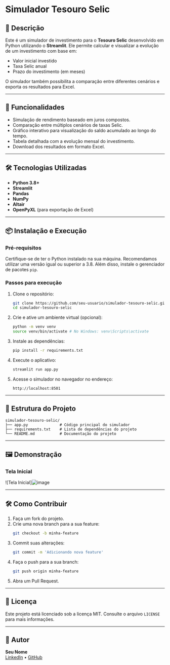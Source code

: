# Simulador Tesouro Selic

## 📖 Descrição
Este é um simulador de investimento para o **Tesouro Selic** desenvolvido em Python utilizando o **Streamlit**. Ele permite calcular e visualizar a evolução de um investimento com base em:
- Valor inicial investido
- Taxa Selic anual
- Prazo do investimento (em meses)

O simulador também possibilita a comparação entre diferentes cenários e exporta os resultados para Excel.

---

## 🚀 Funcionalidades
- Simulação de rendimento baseado em juros compostos.
- Comparação entre múltiplos cenários de taxas Selic.
- Gráfico interativo para visualização do saldo acumulado ao longo do tempo.
- Tabela detalhada com a evolução mensal do investimento.
- Download dos resultados em formato Excel.

---

## 🛠️ Tecnologias Utilizadas
- **Python 3.8+**
- **Streamlit**
- **Pandas**
- **NumPy**
- **Altair**
- **OpenPyXL** (para exportação de Excel)

---

## 📦 Instalação e Execução

### Pré-requisitos
Certifique-se de ter o Python instalado na sua máquina. Recomendamos utilizar uma versão igual ou superior a 3.8. Além disso, instale o gerenciador de pacotes `pip`.

### Passos para execução
1. Clone o repositório:
   ```bash
   git clone https://github.com/seu-usuario/simulador-tesouro-selic.git
   cd simulador-tesouro-selic
   ```

2. Crie e ative um ambiente virtual (opcional):
   ```bash
   python -m venv venv
   source venv/bin/activate # No Windows: venv\Scripts\activate
   ```

3. Instale as dependências:
   ```bash
   pip install -r requirements.txt
   ```

4. Execute o aplicativo:
   ```bash
   streamlit run app.py
   ```

5. Acesse o simulador no navegador no endereço:
   ```
   http://localhost:8501
   ```

---

## 📂 Estrutura do Projeto
```plaintext
simulador-tesouro-selic/
├── app.py              # Código principal do simulador
├── requirements.txt    # Lista de dependências do projeto
└── README.md           # Documentação do projeto
```

---

## 🖼️ Demonstração
### Tela Inicial
![Tela Inicial]![image](https://github.com/user-attachments/assets/d092bfc8-e1a2-4499-b535-8cb8ff891f7e)


---

## 🛠️ Como Contribuir
1. Faça um fork do projeto.
2. Crie uma nova branch para a sua feature:
   ```bash
   git checkout -b minha-feature
   ```
3. Commit suas alterações:
   ```bash
   git commit -m 'Adicionando nova feature'
   ```
4. Faça o push para a sua branch:
   ```bash
   git push origin minha-feature
   ```
5. Abra um Pull Request.

---

## 📜 Licença
Este projeto está licenciado sob a licença MIT. Consulte o arquivo `LICENSE` para mais informações.

---

## 👤 Autor
**Seu Nome**  
[LinkedIn](https://www.linkedin.com) • [GitHub](https://github.com/seu-usuario)
